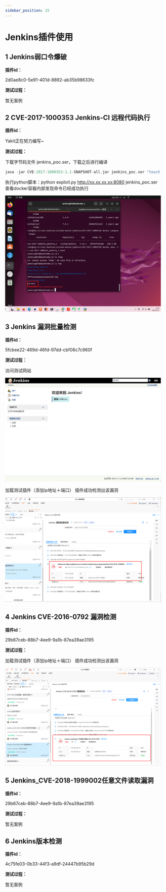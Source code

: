 ```yaml
---
sidebar_position: 15
---
```

# Jenkins插件使用

## 1 Jenkins弱口令爆破

**插件id：**

2d0ae8c0-5e91-401d-8892-ab35b98633fc

**测试过程：**

暂无案例

## 2 CVE-2017-1000353 Jenkins-CI 远程代码执行

**插件id：**

Yakit正在努力编写~

**测试过程：**

下载字节码文件 jenkins_poc.ser，下载之后进行编译

```go
java -jar CVE-2017-1000353-1.1-SNAPSHOT-all.jar jenkins_poc.ser "touch /tmp/success"
```

执行python脚本：python exploit.py http://xx.xx.xx.xx:8080 jenkins_poc.ser
查看docker容器内部发现命令已经成功执行

![](/img/products/yakit/Jenkins-1.png)

## 3 Jenkins 漏洞批量检测

**插件id：**

5fcbee22-469d-46fd-97dd-cbf06c7c960f

**测试过程：**

访问测试网站

![](/img/products/yakit/Jenkins-2.png)

加载测试插件（添加ip地址＋端口）
插件成功检测出该漏洞

![](/img/products/yakit/Jenkins-3.png)

## 4 Jenkins CVE-2016-0792 漏洞检测

**插件id：**

29b67ceb-88b7-4ee9-9a1b-87ea39ae3195

**测试过程：**

加载测试插件（添加ip地址＋端口）
插件成功检测出该漏洞

![](/img/products/yakit/Jenkins-4.png)

## 5 Jenkins_CVE-2018-1999002任意文件读取漏洞

**插件id：**

29b67ceb-88b7-4ee9-9a1b-87ea39ae3195

**测试过程：**

暂无案例

## 6 Jenkins版本检测

**插件id：**

4c75fe03-0b33-44f3-a9df-24447b95b29d

**测试过程：**

暂无案例
